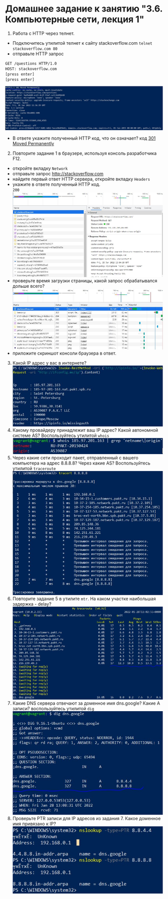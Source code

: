 # Домашнее задание к занятию "3.6. Компьютерные сети, лекция 1"

1. Работа c HTTP через телнет.
- Подключитесь утилитой телнет к сайту stackoverflow.com
`telnet stackoverflow.com 80`
- отправьте HTTP запрос
```bash
GET /questions HTTP/1.0
HOST: stackoverflow.com
[press enter]
[press enter]
```
![telnet](img/telnet.JPG)

- В ответе укажите полученный HTTP код, что он означает?
код [301 Moved Permanently](https://en.wikipedia.org/wiki/HTTP_301)
2. Повторите задание 1 в браузере, используя консоль разработчика F12.
- откройте вкладку `Network`
- отправьте запрос http://stackoverflow.com
- найдите первый ответ HTTP сервера, откройте вкладку `Headers`
- укажите в ответе полученный HTTP код.\
`200`\
![browser1](img/browser1.JPG)
- проверьте время загрузки страницы, какой запрос обрабатывался дольше всего?
![browser2](img/browser2.JPG)
- приложите скриншот консоли браузера в ответ.
3. Какой IP адрес у вас в интернете?\
![myip](img/myip.JPG)
4. Какому провайдеру принадлежит ваш IP адрес? Какой автономной системе AS? Воспользуйтесь утилитой `whois`\
![myipinfo](img/myipinfo.JPG)
5. Через какие сети проходит пакет, отправленный с вашего компьютера на адрес 8.8.8.8? Через какие AS? Воспользуйтесь утилитой `traceroute`\
![tracert](img/tracert.JPG)
6. Повторите задание 5 в утилите `mtr`. На каком участке наибольшая задержка - delay?\
![mtr](img/mtr.JPG)
7. Какие DNS сервера отвечают за доменное имя dns.google? Какие A записи? воспользуйтесь утилитой `dig`\
![dig](img/dig.JPG)
8. Проверьте PTR записи для IP адресов из задания 7. Какое доменное имя привязано к IP?
![nslookup](img/nslookup.JPG)